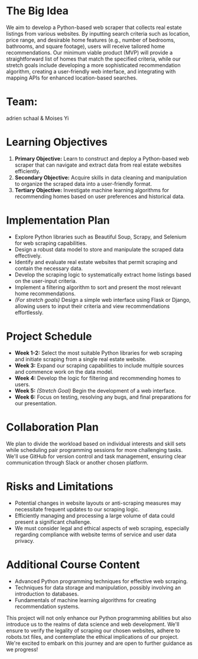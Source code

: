 # The Big Idea
We aim to develop a Python-based web scraper that collects real estate listings from various websites. By inputting search criteria such as location, price range, and desirable home features (e.g., number of bedrooms, bathrooms, and square footage), users will receive tailored home recommendations. Our minimum viable product (MVP) will provide a straightforward list of homes that match the specified criteria, while our stretch goals include developing a more sophisticated recommendation algorithm, creating a user-friendly web interface, and integrating with mapping APIs for enhanced location-based searches.

# Team:
adrien schaal &
Moises Yi
# Learning Objectives
1. **Primary Objective:** Learn to construct and deploy a Python-based web scraper that can navigate and extract data from real estate websites efficiently.
2. **Secondary Objective:** Acquire skills in data cleaning and manipulation to organize the scraped data into a user-friendly format.
3. **Tertiary Objective:** Investigate machine learning algorithms for recommending homes based on user preferences and historical data.

# Implementation Plan
- Explore Python libraries such as Beautiful Soup, Scrapy, and Selenium for web scraping capabilities.
- Design a robust data model to store and manipulate the scraped data effectively.
- Identify and evaluate real estate websites that permit scraping and contain the necessary data.
- Develop the scraping logic to systematically extract home listings based on the user-input criteria.
- Implement a filtering algorithm to sort and present the most relevant home recommendations.
- *(For stretch goals)* Design a simple web interface using Flask or Django, allowing users to input their criteria and view recommendations effortlessly.

# Project Schedule
- **Week 1-2:** Select the most suitable Python libraries for web scraping and initiate scraping from a single real estate website.
- **Week 3:** Expand our scraping capabilities to include multiple sources and commence work on the data model.
- **Week 4:** Develop the logic for filtering and recommending homes to users.
- **Week 5:** *(Stretch Goal)* Begin the development of a web interface.
- **Week 6:** Focus on testing, resolving any bugs, and final preparations for our presentation.

# Collaboration Plan
We plan to divide the workload based on individual interests and skill sets while scheduling pair programming sessions for more challenging tasks. We'll use GitHub for version control and task management, ensuring clear communication through Slack or another chosen platform.

# Risks and Limitations
- Potential changes in website layouts or anti-scraping measures may necessitate frequent updates to our scraping logic.
- Efficiently managing and processing a large volume of data could present a significant challenge.
- We must consider legal and ethical aspects of web scraping, especially regarding compliance with website terms of service and user data privacy.

# Additional Course Content
- Advanced Python programming techniques for effective web scraping.
- Techniques for data storage and manipulation, possibly involving an introduction to databases.
- Fundamentals of machine learning algorithms for creating recommendation systems.

This project will not only enhance our Python programming abilities but also introduce us to the realms of data science and web development. We'll ensure to verify the legality of scraping our chosen websites, adhere to robots.txt files, and contemplate the ethical implications of our project. We're excited to embark on this journey and are open to further guidance as we progress!
